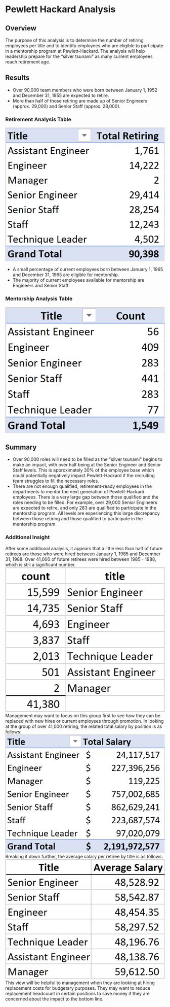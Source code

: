 # Pewlett Hackard Analysis
## Overview
The purpose of this analysis is to determine the number of retiring employees per title and to identify employees who are eligible to participate in a mentorship program at Pewlett-Hackard. The analysis will help leadership prepare for the “silver tsunami” as many current employees reach retirement age.
## Results
 - Over 90,000 team members who were born between January 1, 1952 and December 31, 1955 are expected to retire.
 - More than half of those retiring are made up of Senior Engineers (approx. 29,000) and Senior Staff (approx. 28,000).
### Retirement Analysis Table
 ![Retiring by Title](Analysis_Projects_Folder/Pewlett-Hackard-Analysis_Folder/Data/Retiring_by_title.png)
 - A small percentage of current employees born between January 1, 1965 and December 31, 1965 are eligible for mentorship. 
 - The majority of current employees available for mentorship are Engineers and Senior Staff.
### Mentorship Analysis Table
![Mentorship Eligibility](Analysis_Projects_Folder/Pewlett-Hackard-Analysis_Folder/Data/Mentorship_Eligibility.png)
## Summary
 - Over 90,000 roles will need to be filled as the "silver tsunami" begins to make an impact, with over half being at the Senior Engineer and Senior Staff levels.  This is approximately 30% of the employee base which could potentially negatively impact Pewlett-Hackard if the recruiting team struggles to fill the necessary roles.
 - There are not enough qualified, retirement-ready employees in the departments to mentor the next generation of Pewlett-Hackard employees.  There is a very large gap between those qualified and the roles needing to be filled. For example, over 29,000 Senior Engineers are expected to retire, and only 283 are qualified to participate in the mentorship program.  All levels are experiencing this large discrepancy between those retiring and those qualified to participate in the mentorship program.
### Additional Insight 
After some additional analysis, it appears that a little less than half of future retirees are those who were hired between January 1, 1985 and December 31, 1988.  Over 41,000 of future retirees were hired between 1985 - 1988, which is still a significant number. 
![Hire Date 1985-1988](Analysis_Projects_Folder/Pewlett-Hackard-Analysis_Folder/Data/Retirement_Hire_85_88.png)
Management may want to focus on this group first to see how they can be replaced with new hires or current employees through promotion.
In looking at the group of over 41,000 retiring, the related total salary by position is as follows:
![Salary of Retirees Hired Between 1985-1988](Analysis_Projects_Folder/Pewlett-Hackard-Analysis_Folder/Data/Salary_Retirement_85_88.png)
Breaking it down further, the average salary per retiree by title is as follows:
![Average Salary per Retiree by Title Hired Between 1985-1988](Analysis_Projects_Folder/Pewlett-Hackard-Analysis_Folder/Data/Average_Salary.png)
This view will be helpful to management when they are looking at hiring replacement costs for budgetary purposes.  They may want to reduce replacement headcount in certain positions to save money if they are concerned about the impact to the bottom line.

